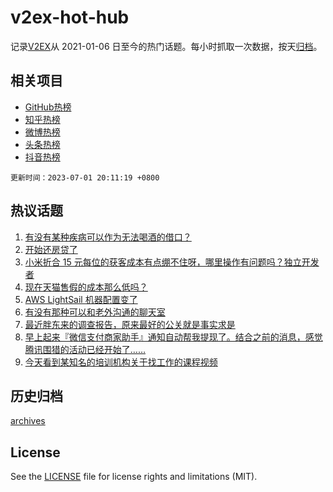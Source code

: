 # v2ex-hot-hub

 记录[V2EX](https://www.v2ex.com/)从 2021-01-06 日至今的热门话题。每小时抓取一次数据，按天[归档](archives)。
 
 ## 相关项目

- [GitHub热榜](https://github.com/snaildev/github-hot-hub)
- [知乎热榜](https://github.com/snaildev/zhihu-hot-hub)
- [微博热榜](https://github.com/snaildev/weibo-hot-hub)
- [头条热榜](https://github.com/snaildev/toutiao-hot-hub)
- [抖音热榜](https://github.com/snaildev/douyin-hot-hub)


 `更新时间：2023-07-01 20:11:19 +0800`

## 热议话题

1. [有没有某种疾病可以作为无法喝酒的借口？](https://www.v2ex.com/t/953127)
1. [开始还房贷了](https://www.v2ex.com/t/953219)
1. [小米折合 15 元每位的获客成本有点绷不住呀，哪里操作有问题吗？独立开发者](https://www.v2ex.com/t/953182)
1. [现在天猫售假的成本那么低吗？](https://www.v2ex.com/t/953160)
1. [AWS LightSail 机器配置变了](https://www.v2ex.com/t/953168)
1. [有没有那种可以和老外沟通的聊天室](https://www.v2ex.com/t/953208)
1. [最近胖东来的调查报告，原来最好的公关就是事实求是](https://www.v2ex.com/t/953178)
1. [早上起来『微信支付商家助手』通知自动帮我提现了。结合之前的消息，感觉腾讯围猎的活动已经开始了……](https://www.v2ex.com/t/953190)
1. [今天看到某知名的培训机构关于找工作的课程视频](https://www.v2ex.com/t/953137)

## 历史归档

[archives](archives)

## License

See the [LICENSE](LICENSE) file for license rights and limitations (MIT).
